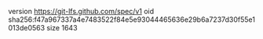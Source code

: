 version https://git-lfs.github.com/spec/v1
oid sha256:f47a967337a4e7483522f84e5e93044465636e29b6a7237d30f55e1013de0563
size 1643
